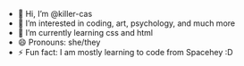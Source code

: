 - 👋 Hi, I’m @killer-cas
- 👀 I’m interested in coding, art, psychology, and much more
- 🌱 I’m currently learning css and html
- 😄 Pronouns: she/they
- ⚡ Fun fact: I am mostly learning to code from Spacehey :D

<!---
killer-cas/killer-cas is a ✨ special ✨ repository because its `README.md` (this file) appears on your GitHub profile.
You can click the Preview link to take a look at your changes.
--->
